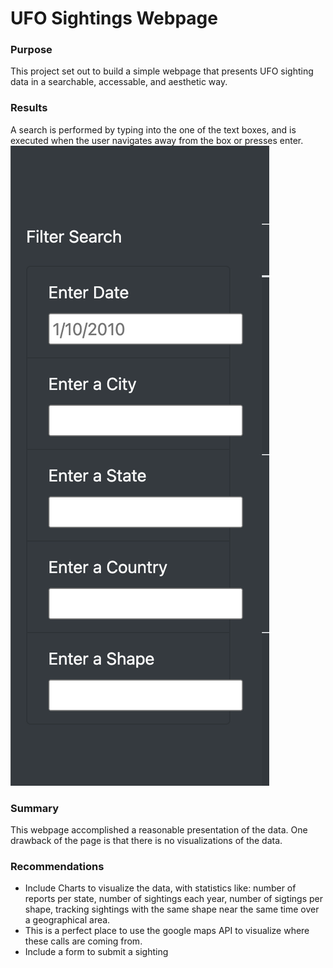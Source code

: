 # UFO Sightings Webpage

### Purpose
This project set out to build a simple webpage that presents UFO sighting data in a searchable, accessable, and aesthetic way. 

### Results
A search is performed by typing into the one of the text boxes, and is executed when the user navigates away from the box or presses enter.
![Alt text](static/images/Screen%20Shot%202022-11-16%20at%201.02.20%20PM.png) 

### Summary
This webpage accomplished a reasonable presentation of the data. One drawback of the page is that there is no visualizations of the data.
### Recommendations 

- Include Charts to visualize the data, with statistics like:
 number of reports per state, number of sightings each year, number of sigtings per shape, tracking sightings with the same shape near the same time over a geographical area.
 - This is a perfect place to use the google maps API to visualize where these calls are coming from. 
 - Include a form to submit a sighting